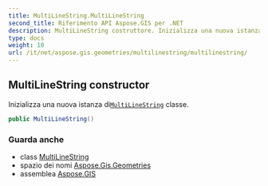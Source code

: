```yaml
---
title: MultiLineString.MultiLineString
second_title: Riferimento API Aspose.GIS per .NET
description: MultiLineString costruttore. Inizializza una nuova istanza diMultiLineString classe.
type: docs
weight: 10
url: /it/net/aspose.gis.geometries/multilinestring/multilinestring/
---
```

## MultiLineString constructor

Inizializza una nuova istanza di[`MultiLineString`](../) classe.

```csharp
public MultiLineString()
```

### Guarda anche

* class [MultiLineString](../)
* spazio dei nomi [Aspose.Gis.Geometries](../../multilinestring/)
* assemblea [Aspose.GIS](../../../)


